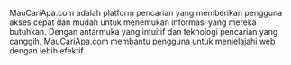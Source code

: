 MauCariApa.com adalah platform pencarian yang memberikan pengguna akses cepat dan mudah untuk menemukan informasi yang mereka butuhkan. Dengan antarmuka yang intuitif dan teknologi pencarian yang canggih, MauCariApa.com membantu pengguna untuk menjelajahi web dengan lebih efektif.
